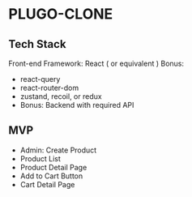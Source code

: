 # PLUGO-CLONE

## Tech Stack
Front-end Framework: React ( or equivalent )
Bonus:
- react-query
- react-router-dom
- zustand, recoil, or redux 
- Bonus: Backend with required API

## MVP
- Admin: Create Product
- Product List
- Product Detail Page
- Add to Cart Button
- Cart Detail Page